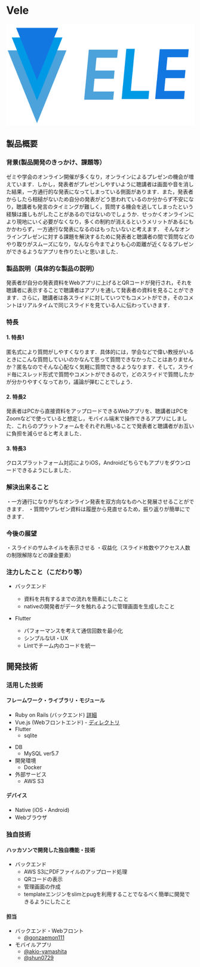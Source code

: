 # Vele

[![IMAGE ALT TEXT HERE](jphacks_server/app/assets/images/logo.png)](https://youtu.be/whqDKI75sJM)

## 製品概要
### 背景(製品開発のきっかけ、課題等）
ゼミや学会のオンライン開催が多くなり，オンラインによるプレゼンの機会が増えています．しかし，発表者がプレゼンしやすいように聴講者は画面や音を消した結果，一方通行的な発表になってしまっている側面があります．また，発表者からしたら相槌がないため自分の発表がどう思われているのか分からず不安になり，聴講者も発言のタイミングが難しく，質問する機会を逃してしまったという経験は誰しもがしたことがあるのではないのでしょうか．せっかくオンラインにより現地にいく必要がなくなり，多くの制約が消えるというメリットがあるにもかかわらず，一方通行な発表になるのはもったいないと考えます．
そんなオンラインプレゼンに対する課題を解決するために発表者と聴講者の間で質問などのやり取りがスムーズになり，なんなら今までよりも心の距離が近くなるプレゼンができるようなアプリを作りたいと思いました．

### 製品説明（具体的な製品の説明）
発表者が自分の発表資料をWebアプリに上げるとQRコードが発行され，それを聴講者に表示することで聴講者はアプリを通して発表者の資料を見ることができます．さらに，聴講者は各スライドに対していつでもコメントができ，そのコメントはリアルタイムで同じスライドを見ている人に伝わっていきます．

### 特長
#### 1. 特長1
匿名式により質問がしやすくなります．具体的には，学会などで偉い教授がいるときにこんな質問していいのかなんて思って質問できなかったことはありませんか？匿名なのでそんな心配なく気軽に質問できるようなります．そして，スライド毎にスレッド形式で質問やコメントができるので，どのスライドで質問したかが分かりやすくなっており，議論が弾むことでしょう．

#### 2. 特長2
発表者はPCから直接資料をアップロードできるWebアプリを、聴講者はPCをZoomなどで使っていると想定し，モバイル端末で操作できるアプリにしました．これらのプラットフォームをそれぞれ用いることで発表者と聴講者がお互いに負担を減らせると考えました．

#### 3. 特長3
クロスプラットフォーム対応によりiOS，Androidどちらでもアプリをダウンロードできるようにしました．

### 解決出来ること
・一方通行になりがちなオンライン発表を双方向なものへと発展させることができます．
・質問やプレゼン資料は履歴から見直せるため，振り返りが簡単にできます．

### 今後の展望
・スライドのサムネイルを表示させる
・収益化（スライド枚数やアクセス人数の制限解除などの課金要素）

### 注力したこと（こだわり等）
* バックエンド
  - 資料を共有するまでの流れを簡素にしたこと
  - nativeの開発者がデータを触れるように管理画面を生成したこと

* Flutter
  - パフォーマンスを考えて通信回数を最小化
  - シンプルなUI・UX
  - Lintでチーム内のコードを統一

## 開発技術
### 活用した技術
#### フレームワーク・ライブラリ・モジュール
* Ruby on Rails (バックエンド) [詳細](https://github.com/jphacks/A_2009/blob/server_master/jphacks_server/README.md)
* Vue.js (Webフロントエンド) - [ディレクトリ](https://github.com/jphacks/A_2009/tree/server_master/jphacks_server/app/frontend)
* Flutter
  - sqlite

- DB
  - MySQL ver5.7
- 開発環境
  - Docker
- 外部サービス
  - AWS S3


#### デバイス
* Native (iOS・Android)
* Webブラウザ

### 独自技術
#### ハッカソンで開発した独自機能・技術
- バックエンド
  - AWS S3にPDFファイルのアップロード処理
  - QRコードの表示
  - 管理画面の作成
  - templateエンジンをslimとpugを利用することでなるべく簡単に開発できるようにしたこと

#### 担当

- バックエンド・Webフロント
  - [@gonzaemon111](https://github.com/gonzaemon111)
- モバイルアプリ
  - [@akio-yamashita](https://github.com/akio-yamashita)
  - [@shun0729](https://github.com/shun0729)
